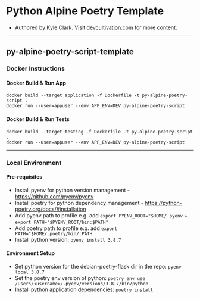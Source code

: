 # Python Alpine Poetry Template

- Authored by Kyle Clark. Visit [devcultivation.com](https://devcultivation.com) for more content.

---

## py-alpine-poetry-script-template

### Docker Instructions

#### Docker Build & Run App

```
docker build --target application -f Dockerfile -t py-alpine-poetry-script .
docker run --user=appuser --env APP_ENV=DEV py-alpine-poetry-script
```

#### Docker Build & Run Tests

```
docker build --target testing -f Dockerfile -t py-alpine-poetry-script .
docker run --user=appuser --env APP_ENV=DEV py-alpine-poetry-script
```

---

### Local Environment

#### Pre-requisites

- Install pyenv for python version management - https://github.com/pyenv/pyenv
- Install poetry for python dependency management - https://python-poetry.org/docs/#installation
- Add pyenv path to profile e.g. add `export PYENV_ROOT="$HOME/.pyenv` + `export PATH="$PYENV_ROOT/bin:$PATH"`
- Add poetry path to profile e.g. add `export PATH="$HOME/.poetry/bin/:PATH`
- Install python version: `pyenv install 3.8.7`

#### Environment Setup

- Set python version for the debian-poetry-flask dir in the repo: `pyenv local 3.8.7`
- Set the poetry env version of python: `poetry env use /Users/<username>/.pyenv/versions/3.8.7/bin/python`
- Install python application dependencies: `poetry install`